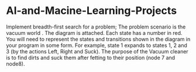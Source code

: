 # AI-and-Macine-Learning-Projects
Implement breadth-first search for a problem;
The problem scenario is the vacuum world . The diagram  is attached. Each state has a number in red. You will need to represent the states and transitions shown in the diagram in your program in some form. For example, state 1 expands to states 1, 2 and 3 (by the actions Left, Right and Suck).
The purpose of the Vacuum cleaner is to find dirts and suck them after fetting to their position (node 7 and node8).
